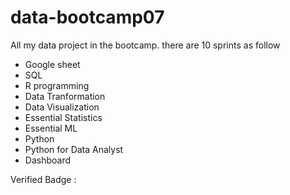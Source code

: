 # data-bootcamp07

All my data project in the bootcamp. there are 10 sprints as follow

- Google sheet
- SQL
- R programming
- Data Tranformation
- Data Visualization
- Essential Statistics
- Essential ML
- Python
- Python for Data Analyst
- Dashboard

Verified Badge : 
